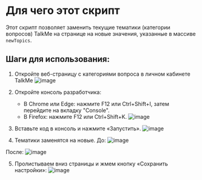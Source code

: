 # Для чего этот скрипт
Этот скрипт позволяет заменить текущие тематики (категории вопросов) TalkMe на странице на новые значения, указанные в массиве `newTopics`.

## Шаги для использования:
1.	Откройте веб-страницу с категориями вопроса в личном кабинете TalkMe
   ![image](https://github.com/user-attachments/assets/3c220422-392f-4309-a861-e21c70ea0252)

2.	Откройте консоль разработчика:
    * В Chrome или Edge: нажмите F12 или Ctrl+Shift+I, затем перейдите на вкладку "Console".
    * В Firefox: нажмите F12 или Ctrl+Shift+K.
      ![image](https://github.com/user-attachments/assets/6c784513-a846-41f8-b48e-4b0ee4a6e6e8)

3.	Вставьте код в консоль и нажмите «Запустить».
   ![image](https://github.com/user-attachments/assets/0db339e4-d9b5-4105-94dc-c1935738ca88)

4.	Тематики заменятся на новые.
   До:
   ![image](https://github.com/user-attachments/assets/be4333ac-9ed1-4dda-93c7-14471df14007)
   
   После:
   ![image](https://github.com/user-attachments/assets/f343ee65-48a6-4e75-bf52-05a762110f6e)

5.	Пролистываем вниз страницы и жмем кнопку «Сохранить настройки»:
![image](https://github.com/user-attachments/assets/09bcb973-79bb-4e1c-adac-6b8781f70fae)


